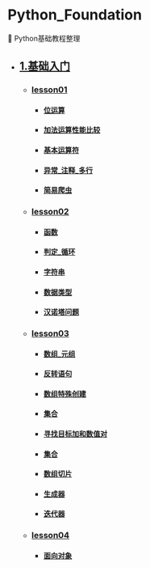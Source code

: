# Python_Foundation
:pushpin: Python基础教程整理
* ## [1.基础入门](./1.基础入门)
    * ### [lesson01](./1.基础入门/lesson01)  
        * #### [位运算](./1.基础入门/lesson01/%E4%BD%8D%E8%BD%AC%E6%8D%A2.py) 
        * #### [加法运算性能比较](./1.基础入门/lesson01/%E5%8A%A0%E6%B3%95%E8%BF%90%E7%AE%97%E6%80%A7%E8%83%BD%E6%AF%94%E8%BE%83.py)  
        * #### [基本运算符](./1.基础入门/lesson01/%E5%9F%BA%E6%9C%AC%E8%BF%90%E7%AE%97%E7%AC%A6.py)
        * #### [异常_注释_多行](./1.基础入门/lesson01/%E5%BC%82%E5%B8%B8_%E6%B3%A8%E9%87%8A_%E5%A4%9A%E8%A1%8C.py)
        * #### [简易爬虫](./1.基础入门/lesson01/%E7%AE%80%E6%98%93%E7%88%AC%E8%99%AB.py)
    * ### [lesson02](./1.基础入门/lesson02)  
        * #### [函数](./1.基础入门/lesson02/%E5%87%BD%E6%95%B0.py) 
        * #### [判定_循环](./1.基础入门/lesson02/%E5%88%A4%E5%AE%9A_%E5%BE%AA%E7%8E%AF.py)  
        * #### [字符串](./1.基础入门/lesson02/%E5%AD%97%E7%AC%A6%E4%B8%B2.py)
        * #### [数据类型](./1.基础入门/lesson02/%E6%95%B0%E6%8D%AE%E7%B1%BB%E5%9E%8B.py)
        * #### [汉诺塔问题](./1.基础入门/lesson02/%E6%B1%89%E8%AF%BA%E5%A1%94%E9%97%AE%E9%A2%98.py)
    * ### [lesson03](./1.基础入门/lesson03)  
        * #### [数组_元组](./1.基础入门/lesson03/list_tuple.py) 
        * #### [反转语句](./1.基础入门/lesson03/reverse_by_word.py)  
        * #### [数组特殊创建](./1.基础入门/lesson03/comprehension.py)
        * #### [集合](./1.基础入门/lesson03/set.py)
        * #### [寻找目标加和数值对](./1.基础入门/lesson03/two_sum.py)
        * #### [集合](./1.基础入门/lesson03/set.py)
        * #### [数组切片](./1.基础入门/lesson03/slice.py)
        * #### [生成器](./1.基础入门/lesson03/generator.py)
        * #### [迭代器](./1.基础入门/lesson03/iter.py)
    * ### [lesson04](./1.基础入门/lesson04)  
        * #### [面向对象](./1.基础入门/lesson04/%E9%9D%A2%E5%90%91%E5%AF%B9%E8%B1%A1.py) 

